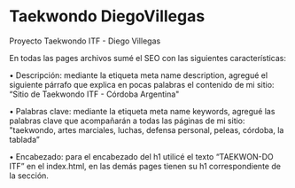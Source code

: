 # Taekwondo DiegoVillegas
Proyecto Taekwondo ITF - Diego Villegas


En todas las pages archivos sumé el SEO con las siguientes características:


•	Descripción: mediante la etiqueta meta name description, agregué el siguiente párrafo que explica en pocas palabras el contenido de mi sitio: “Sitio de Taekwondo ITF - Córdoba Argentina"

•	Palabras clave: mediante la etiqueta meta name keywords, agregué las palabras clave que acompañarán a todas las páginas de mi sitio: "taekwondo, artes marciales, luchas, defensa personal, peleas, córdoba, la tablada”

•	Encabezado: para el encabezado del h1 utilicé el texto “TAEKWON-DO ITF” en el index.html, en las demás pages tienen su h1 correspondiente de la sección.
